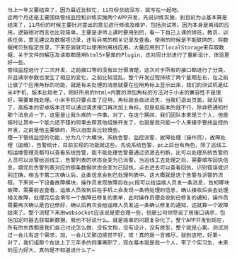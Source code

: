     马上一年又要结束了，因为最近比较忙，11月份总结没写，就写在一起吧。
    这两个月还是主要围绕管线监控和训练实施两个APP开发，先说训练实施，到目前为止基本算是结束了，11月份的时候主要针对提出的意见进行修改及维护，包括测试等。因为本身是离线的应用，逻辑相对而言也比较简单，主要是讲师上课时要用到的，看一下自己上课的排班，教员，训练任务，意见建议及数据项记录，还有异常的相关记录及查看。使用的时候是不能联网的，将数据拷贝到指定目录，下来安装就可以使用的离线应用。大量应用到了localStorage来存取数据，关于文件的解压及读取都是用html5+里面的Plugin，还对周计划进行了重新设计，体验更好一些。
    管线监控进行了二次开发，之前接口等的没有区分很清楚，这次对于所有的接口都进行了分类，并且请求参数也发生了相应的变化，之前比较混乱。整个开发过程持续了两个星期左右，在之前让做了个应用角标的功能，就是有未处理的消息就要在应用角标上显示出来，我们的测试机是红米4手机，版本比较老了，刚好所用的html+内置的添加角标的方法对于小米的兼容性不是很好，需要单独处理。小米手机只要点击了应用，角标就会自动消失，当我们退出页面，就没有了，高版本的安卓版本还可以通过请求接口再次加上角标，但是低版本的就不行，除非把通知栏那个消息点一下，这里是让我头疼的一件事。对了，在这个期间，我们团队本来是三个人，但是临时让其中一个能力还不错的同事去帮其他组做开发了，也就是我只能一个人来接手管线监控的开发，之前是他主要做的，所以进度会比较慢些。
    理一下管线监控的功能，分为几个大模块，系统告警，监控派警，故障处理（操作员），故障处理（运维），告警统计，目前实现的功能就这些。先说系统告警，pc上后台有角色，除了巡线工和运维管理员都可以查看系统告警，能不能处理告警要通过资源去判断，比可以处理系统告警的人员可以派警给巡线工，告警列表的状态会变为已派警，当巡线工去处理之后，需要填写回执信息，填完后告警列表对应的那条数据状态会变为已回执，点击进去可以查看回执，识别错误或识别正确，相当于第二次确认后，此条信息会到已处理列表中。这大概就是这个告警与派警的流程。下来说一下设备故障模块，操作员发现故障后在pc段可以给运维人员发一条消息，告知哪块故障，需要前去查看，运维人员收到后在手机上会发现一条待处理的信息，确认接收后会去处理相关故障，处理完后会填写一个故障已修复的表单，此时操作员便会收到已修复的通知，操作员需要再次确认是否已修好，确认后再次会给运维人员发送一条确认修复的通知，这就算一个故障结束了。整个流程下来用websocket应该说是更合理一些，但是公司领导说了用接口请求，包括加定时器去获取新数据，我也不好说什么。就是简单的问题复杂化了，整个APP开发到现在，所有的东西都是我们自己讨论怎么做，没有文档，没有设计，没有原型，整个就是心累。测试测过一会儿有这个需求，加，一会儿又那边感觉不好，改！真的是一言难尽，就到这吧，好累~
    对了，我们组那个在这上了三年多的同事离职了，现在基本就是我一个人，带了个实习生，未来的压力好大，真的是不知道说什么了~
